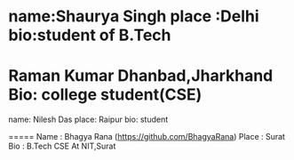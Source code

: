 
name:Shaurya Singh
place :Delhi
bio:student of B.Tech
=======

Raman Kumar
Dhanbad,Jharkhand
Bio: college student(CSE)
=======
name: Nilesh Das
place: Raipur 
bio: student

=====
Name : Bhagya Rana (https://github.com/BhagyaRana)
Place : Surat
Bio : B.Tech CSE At NIT,Surat
